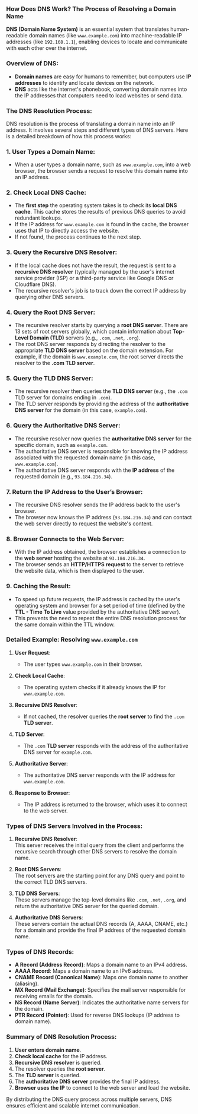 ### How Does DNS Work? The Process of Resolving a Domain Name

**DNS (Domain Name System)** is an essential system that translates human-readable domain names (like `www.example.com`) into machine-readable IP addresses (like `192.168.1.1`), enabling devices to locate and communicate with each other over the internet.

### Overview of DNS:

- **Domain names** are easy for humans to remember, but computers use **IP addresses** to identify and locate devices on the network.
- **DNS** acts like the internet's phonebook, converting domain names into the IP addresses that computers need to load websites or send data.

### The DNS Resolution Process:

DNS resolution is the process of translating a domain name into an IP address. It involves several steps and different types of DNS servers. Here is a detailed breakdown of how this process works:

### 1. **User Types a Domain Name**:
   - When a user types a domain name, such as `www.example.com`, into a web browser, the browser sends a request to resolve this domain name into an IP address.

### 2. **Check Local DNS Cache**:
   - The **first step** the operating system takes is to check its **local DNS cache**. This cache stores the results of previous DNS queries to avoid redundant lookups.
   - If the IP address for `www.example.com` is found in the cache, the browser uses that IP to directly access the website.
   - If not found, the process continues to the next step.

### 3. **Query the Recursive DNS Resolver**:
   - If the local cache does not have the result, the request is sent to a **recursive DNS resolver** (typically managed by the user's internet service provider (ISP) or a third-party service like Google DNS or Cloudflare DNS).
   - The recursive resolver's job is to track down the correct IP address by querying other DNS servers.

### 4. **Query the Root DNS Server**:
   - The recursive resolver starts by querying a **root DNS server**. There are 13 sets of root servers globally, which contain information about **Top-Level Domain (TLD)** servers (e.g., `.com`, `.net`, `.org`).
   - The root DNS server responds by directing the resolver to the appropriate **TLD DNS server** based on the domain extension. For example, if the domain is `www.example.com`, the root server directs the resolver to the **.com TLD server**.

### 5. **Query the TLD DNS Server**:
   - The recursive resolver then queries the **TLD DNS server** (e.g., the `.com` TLD server for domains ending in `.com`).
   - The TLD server responds by providing the address of the **authoritative DNS server** for the domain (in this case, `example.com`).

### 6. **Query the Authoritative DNS Server**:
   - The recursive resolver now queries the **authoritative DNS server** for the specific domain, such as `example.com`.
   - The authoritative DNS server is responsible for knowing the IP address associated with the requested domain name (in this case, `www.example.com`).
   - The authoritative DNS server responds with the **IP address** of the requested domain (e.g., `93.184.216.34`).

### 7. **Return the IP Address to the User’s Browser**:
   - The recursive DNS resolver sends the IP address back to the user's browser.
   - The browser now knows the IP address (`93.184.216.34`) and can contact the web server directly to request the website's content.

### 8. **Browser Connects to the Web Server**:
   - With the IP address obtained, the browser establishes a connection to the **web server** hosting the website at `93.184.216.34`.
   - The browser sends an **HTTP/HTTPS request** to the server to retrieve the website data, which is then displayed to the user.

### 9. **Caching the Result**:
   - To speed up future requests, the IP address is cached by the user's operating system and browser for a set period of time (defined by the **TTL - Time To Live** value provided by the authoritative DNS server).
   - This prevents the need to repeat the entire DNS resolution process for the same domain within the TTL window.

### Detailed Example: Resolving `www.example.com`

1. **User Request**:  
   - The user types `www.example.com` in their browser.
   
2. **Check Local Cache**:  
   - The operating system checks if it already knows the IP for `www.example.com`.
   
3. **Recursive DNS Resolver**:  
   - If not cached, the resolver queries the **root server** to find the `.com` **TLD server**.
   
4. **TLD Server**:  
   - The `.com` **TLD server** responds with the address of the authoritative DNS server for `example.com`.
   
5. **Authoritative Server**:  
   - The authoritative DNS server responds with the IP address for `www.example.com`.
   
6. **Response to Browser**:  
   - The IP address is returned to the browser, which uses it to connect to the web server.

### Types of DNS Servers Involved in the Process:

1. **Recursive DNS Resolver**:  
   This server receives the initial query from the client and performs the recursive search through other DNS servers to resolve the domain name.

2. **Root DNS Servers**:  
   The root servers are the starting point for any DNS query and point to the correct TLD DNS servers.

3. **TLD DNS Servers**:  
   These servers manage the top-level domains like `.com`, `.net`, `.org`, and return the authoritative DNS server for the queried domain.

4. **Authoritative DNS Servers**:  
   These servers contain the actual DNS records (A, AAAA, CNAME, etc.) for a domain and provide the final IP address of the requested domain name.

### Types of DNS Records:

- **A Record (Address Record)**: Maps a domain name to an IPv4 address.
- **AAAA Record**: Maps a domain name to an IPv6 address.
- **CNAME Record (Canonical Name)**: Maps one domain name to another (aliasing).
- **MX Record (Mail Exchange)**: Specifies the mail server responsible for receiving emails for the domain.
- **NS Record (Name Server)**: Indicates the authoritative name servers for the domain.
- **PTR Record (Pointer)**: Used for reverse DNS lookups (IP address to domain name).

### Summary of DNS Resolution Process:
1. **User enters domain name**.
2. **Check local cache** for the IP address.
3. **Recursive DNS resolver** is queried.
4. The resolver queries the **root server**.
5. The **TLD server** is queried.
6. The **authoritative DNS server** provides the final IP address.
7. **Browser uses the IP** to connect to the web server and load the website.

By distributing the DNS query process across multiple servers, DNS ensures efficient and scalable internet communication.